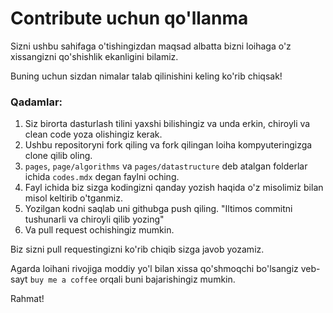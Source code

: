 # **Contribute uchun qo'llanma**

Sizni ushbu sahifaga o'tishingizdan maqsad albatta bizni loihaga o'z xissangizni qo'shishlik ekanligini bilamiz.

Buning uchun sizdan nimalar talab qilinishini keling ko'rib chiqsak!

### **Qadamlar:**

1. Siz birorta dasturlash tilini yaxshi bilishingiz va unda erkin, chiroyli va clean code yoza olishingiz kerak.
2. Ushbu repositoryni fork qiling va fork qilingan loiha kompyuteringizga clone qilib oling. 
3. `pages`, `page/algorithms` va `pages/datastructure` deb atalgan folderlar ichida `codes.mdx` degan faylni oching.
4. Fayl ichida biz sizga kodingizni qanday yozish haqida o'z misolimiz bilan misol keltirib o'tganmiz.
5. Yozilgan kodni saqlab uni githubga push qiling. "Iltimos commitni tushunarli va chiroyli qilib yozing"
6. Va pull request ochishingiz mumkin.

Biz sizni pull requestingizni ko'rib chiqib sizga javob yozamiz. 

Agarda loihani rivojiga moddiy yo'l bilan xissa qo'shmoqchi bo'lsangiz veb-sayt `buy me a coffee` orqali buni bajarishingiz mumkin.

Rahmat!

